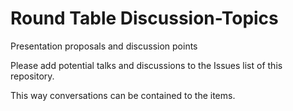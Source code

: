 # Round Table Discussion-Topics
Presentation proposals and discussion points 

Please add potential talks and discussions to the Issues list of this repository. 

This way conversations can be contained to the items. 
